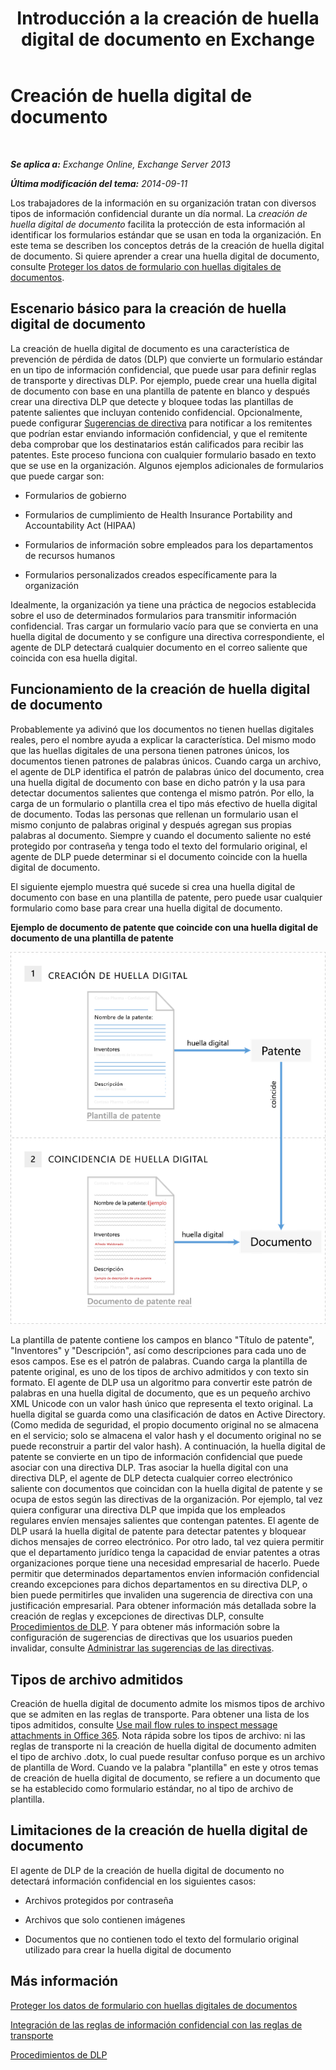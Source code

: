 ﻿---
title: Introducción a la creación de huella digital de documento en Exchange
TOCTitle: Creación de huella digital de documento
ms:assetid: 1e0c579c-26e0-462a-a1b0-d7506dfe05fa
ms:mtpsurl: https://technet.microsoft.com/es-es/library/Dn635176(v=EXCHG.150)
ms:contentKeyID: 61204104
ms.date: 04/23/2018
mtps_version: v=EXCHG.150
ms.translationtype: HT
---

# Creación de huella digital de documento

 

_**Se aplica a:** Exchange Online, Exchange Server 2013_

_**Última modificación del tema:** 2014-09-11_

Los trabajadores de la información en su organización tratan con diversos tipos de información confidencial durante un día normal. La *creación de huella digital de documento* facilita la protección de esta información al identificar los formularios estándar que se usan en toda la organización. En este tema se describen los conceptos detrás de la creación de huella digital de documento. Si quiere aprender a crear una huella digital de documento, consulte [Proteger los datos de formulario con huellas digitales de documentos](protect-form-data-with-document-fingerprinting-exchange-2013-help.md).

## Escenario básico para la creación de huella digital de documento

La creación de huella digital de documento es una característica de prevención de pérdida de datos (DLP) que convierte un formulario estándar en un tipo de información confidencial, que puede usar para definir reglas de transporte y directivas DLP. Por ejemplo, puede crear una huella digital de documento con base en una plantilla de patente en blanco y después crear una directiva DLP que detecte y bloquee todas las plantillas de patente salientes que incluyan contenido confidencial. Opcionalmente, puede configurar [Sugerencias de directiva](technical-overview-of-policy-tips-in-exchange-online-and-exchange-2013.md) para notificar a los remitentes que podrían estar enviando información confidencial, y que el remitente deba comprobar que los destinatarios están calificados para recibir las patentes. Este proceso funciona con cualquier formulario basado en texto que se use en la organización. Algunos ejemplos adicionales de formularios que puede cargar son:

  - Formularios de gobierno

  - Formularios de cumplimiento de Health Insurance Portability and Accountability Act (HIPAA)

  - Formularios de información sobre empleados para los departamentos de recursos humanos

  - Formularios personalizados creados específicamente para la organización

Idealmente, la organización ya tiene una práctica de negocios establecida sobre el uso de determinados formularios para transmitir información confidencial. Tras cargar un formulario vacío para que se convierta en una huella digital de documento y se configure una directiva correspondiente, el agente de DLP detectará cualquier documento en el correo saliente que coincida con esa huella digital.

## Funcionamiento de la creación de huella digital de documento

Probablemente ya adivinó que los documentos no tienen huellas digitales reales, pero el nombre ayuda a explicar la característica. Del mismo modo que las huellas digitales de una persona tienen patrones únicos, los documentos tienen patrones de palabras únicos. Cuando carga un archivo, el agente de DLP identifica el patrón de palabras único del documento, crea una huella digital de documento con base en dicho patrón y la usa para detectar documentos salientes que contenga el mismo patrón. Por ello, la carga de un formulario o plantilla crea el tipo más efectivo de huella digital de documento. Todas las personas que rellenan un formulario usan el mismo conjunto de palabras original y después agregan sus propias palabras al documento. Siempre y cuando el documento saliente no esté protegido por contraseña y tenga todo el texto del formulario original, el agente de DLP puede determinar si el documento coincide con la huella digital de documento.

El siguiente ejemplo muestra qué sucede si crea una huella digital de documento con base en una plantilla de patente, pero puede usar cualquier formulario como base para crear una huella digital de documento.

**Ejemplo de documento de patente que coincide con una huella digital de documento de una plantilla de patente**

![Un documento de patente que coincide con una huella digital de documento.](images/Dn635176.9c952770-2cd4-4f62-9735-6d073344be7f(EXCHG.150).png "Un documento de patente que coincide con una huella digital de documento.")

La plantilla de patente contiene los campos en blanco "Título de patente", "Inventores" y "Descripción", así como descripciones para cada uno de esos campos. Ese es el patrón de palabras. Cuando carga la plantilla de patente original, es uno de los tipos de archivo admitidos y con texto sin formato. El agente de DLP usa un algoritmo para convertir este patrón de palabras en una huella digital de documento, que es un pequeño archivo XML Unicode con un valor hash único que representa el texto original. La huella digital se guarda como una clasificación de datos en Active Directory. (Como medida de seguridad, el propio documento original no se almacena en el servicio; solo se almacena el valor hash y el documento original no se puede reconstruir a partir del valor hash). A continuación, la huella digital de patente se convierte en un tipo de información confidencial que puede asociar con una directiva DLP. Tras asociar la huella digital con una directiva DLP, el agente de DLP detecta cualquier correo electrónico saliente con documentos que coincidan con la huella digital de patente y se ocupa de estos según las directivas de la organización. Por ejemplo, tal vez quiera configurar una directiva DLP que impida que los empleados regulares envíen mensajes salientes que contengan patentes. El agente de DLP usará la huella digital de patente para detectar patentes y bloquear dichos mensajes de correo electrónico. Por otro lado, tal vez quiera permitir que el departamento jurídico tenga la capacidad de enviar patentes a otras organizaciones porque tiene una necesidad empresarial de hacerlo. Puede permitir que determinados departamentos envíen información confidencial creando excepciones para dichos departamentos en su directiva DLP, o bien puede permitirles que invaliden una sugerencia de directiva con una justificación empresarial. Para obtener información más detallada sobre la creación de reglas y excepciones de directivas DLP, consulte [Procedimientos de DLP](https://technet.microsoft.com/es-es/library/jj938003\(v=exchg.150\)). Y para obtener más información sobre la configuración de sugerencias de directivas que los usuarios pueden invalidar, consulte [Administrar las sugerencias de las directivas](how-to-configure-and-manage-policy-tips-a-dlp-feature-exchange.md).

## Tipos de archivo admitidos

Creación de huella digital de documento admite los mismos tipos de archivo que se admiten en las reglas de transporte. Para obtener una lista de los tipos admitidos, consulte [Use mail flow rules to inspect message attachments in Office 365](https://technet.microsoft.com/es-es/library/jj919236\(v=exchg.150\)). Nota rápida sobre los tipos de archivo: ni las reglas de transporte ni la creación de huella digital de documento admiten el tipo de archivo .dotx, lo cual puede resultar confuso porque es un archivo de plantilla de Word. Cuando ve la palabra "plantilla" en este y otros temas de creación de huella digital de documento, se refiere a un documento que se ha establecido como formulario estándar, no al tipo de archivo de plantilla.

## Limitaciones de la creación de huella digital de documento

El agente de DLP de la creación de huella digital de documento no detectará información confidencial en los siguientes casos:

  - Archivos protegidos por contraseña

  - Archivos que solo contienen imágenes

  - Documentos que no contienen todo el texto del formulario original utilizado para crear la huella digital de documento

## Más información

[Proteger los datos de formulario con huellas digitales de documentos](protect-form-data-with-document-fingerprinting-exchange-2013-help.md)

[Integración de las reglas de información confidencial con las reglas de transporte](integrating-sensitive-information-rules-with-transport-rules-exchange-2013-help.md)

[Procedimientos de DLP](https://technet.microsoft.com/es-es/library/jj938003\(v=exchg.150\))

